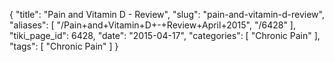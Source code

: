 {
    "title": "Pain and Vitamin D - Review",
    "slug": "pain-and-vitamin-d-review",
    "aliases": [
        "/Pain+and+Vitamin+D+-+Review+April+2015",
        "/6428"
    ],
    "tiki_page_id": 6428,
    "date": "2015-04-17",
    "categories": [
        "Chronic Pain"
    ],
    "tags": [
        "Chronic Pain"
    ]
}